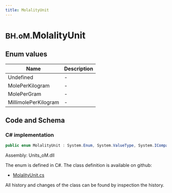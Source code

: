```yaml
---
title: MolalityUnit
---
```


# <small>BH.oM.</small>**MolalityUnit**



## Enum values

| Name            | Description                                                    |
|-----------------|----------------------------------------------------------------|
| Undefined |  -  |
| MolePerKilogram |  -  |
| MolePerGram |  -  |
| MillimolePerKilogram |  -  |


## Code and Schema

### C# implementation

``` C# title="C#"
public enum MolalityUnit : System.Enum, System.ValueType, System.IComparable, System.ISpanFormattable, System.IFormattable, System.IConvertible
```

Assembly: Units_oM.dll

The enum is defined in C#. The class definition is available on github:

- [MolalityUnit.cs](https://github.com/BHoM/Localisation_Toolkit/blob/develop/Units_oM/Enums\Molality.cs)

All history and changes of the class can be found by inspection the history.
